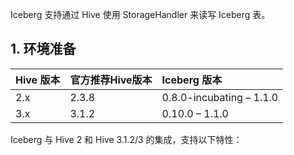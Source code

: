 

Iceberg 支持通过 Hive 使用 StorageHandler 来读写 Iceberg 表。

## 1. 环境准备

| Hive 版本  | 官方推荐Hive版本  | Iceberg 版本 |
| :------------- | :------------- | :------------- |
| 2.x | 2.3.8 | 0.8.0-incubating – 1.1.0 |
| 3.x | 3.1.2 | 0.10.0 – 1.1.0 |

Iceberg 与 Hive 2 和 Hive 3.1.2/3 的集成，支持以下特性：
